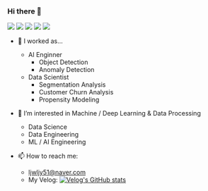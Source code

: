 ### Hi there 👋

<!--
**ljwljy51/ljwljy51** is a ✨ _special_ ✨ repository because its `README.md` (this file) appears on your GitHub profile.

Here are some ideas to get you started:

- 🔭 I’m currently working on ...
- 🌱 I’m currently learning ...
- 👯 I’m looking to collaborate on ...
- 🤔 I’m looking for help with ...
- 💬 Ask me about ...
- 📫 How to reach me: ...
- 😄 Pronouns: ...
- ⚡ Fun fact: ...
-->

<div align=left>
  <img src="https://img.shields.io/badge/Linux-FCC624?style=for-the-badge&logo=linux&logoColor=black">
  <img src="https://img.shields.io/badge/Ubuntu-E95420?style=for-the-badge&logo=ubuntu&logoColor=white">
  <img src="https://img.shields.io/badge/Windows-0078D6?style=for-the-badge&logo=windows&logoColor=white">
  <img src="https://img.shields.io/badge/PyTorch-%23EE4C2C.svg?style=for-the-badge&logo=PyTorch&logoColor=white">
  <img src="https://img.shields.io/badge/python-3670A0?style=for-the-badge&logo=python&logoColor=ffdd54">
</div>

- 🔭 I worked as...
  - AI Enginner
    - Object Detection
    - Anomaly Detection
  - Data Scientist
    - Segmentation Analysis
    - Customer Churn Analysis
    - Propensity Modeling

- 🌱 I’m interested in Machine / Deep Learning & Data Processing
  - Data Science
  - Data Engineering
  - ML / AI Engineering
 
- 📫 How to reach me:
  - ljwljy51@naver.com
  - My Velog:
[![Velog's GitHub stats](https://velog-readme-stats.vercel.app/api/badge?name=ljwjly51)](https://velog.io/@ljwljy51)



